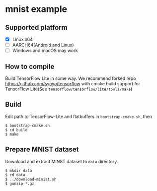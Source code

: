# mnist example

## Supported platform

* [x] Linux x64
* [ ] AARCH64(Android and Linux)
* [ ] Windows and macOS may work

## How to compile

Build TensorFlow Lite in some way.
We recommend forked repo https://github.com/syoyo/tensorflow with cmake build support for TensorFlow Lite(See `tensorflow/tensorflow/lite/tools/make`)

## Build

Edit path to TensorFlow-Lite and flatbuffers in `bootstrap-cmake.sh`, then

```
$ bootstrap-cmake.sh
$ cd build
$ make
```

## Prepare MNIST dataset

Download and extract MINST dataset to `data` directory.

```
$ mkdir data
$ cd data
$ ../download-minist.sh
$ gunzip *.gz
```

